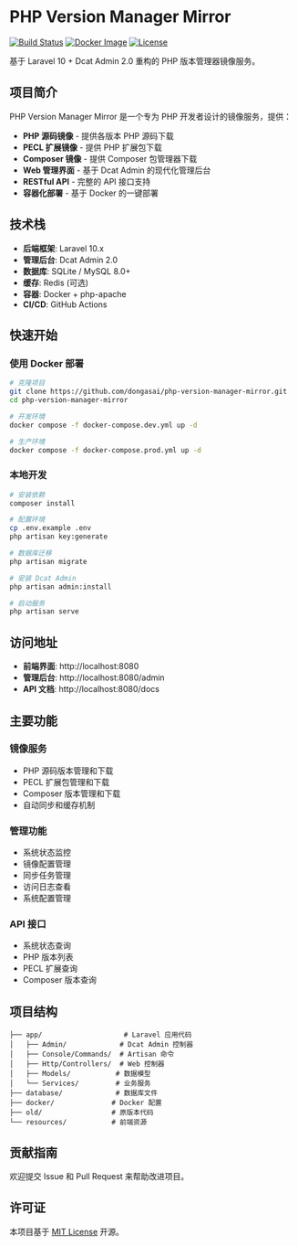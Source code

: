 # PHP Version Manager Mirror

[![Build Status](https://github.com/dongasai/php-version-manager-mirror/workflows/Build%20and%20Push%20Docker%20Image/badge.svg)](https://github.com/dongasai/php-version-manager-mirror/actions)
[![Docker Image](https://img.shields.io/badge/docker-ghcr.io-blue)](https://github.com/dongasai/php-version-manager-mirror/pkgs/container/php-version-manager-mirror)
[![License](https://img.shields.io/github/license/dongasai/php-version-manager-mirror)](LICENSE)

基于 Laravel 10 + Dcat Admin 2.0 重构的 PHP 版本管理器镜像服务。

## 项目简介

PHP Version Manager Mirror 是一个专为 PHP 开发者设计的镜像服务，提供：

- **PHP 源码镜像** - 提供各版本 PHP 源码下载
- **PECL 扩展镜像** - 提供 PHP 扩展包下载
- **Composer 镜像** - 提供 Composer 包管理器下载
- **Web 管理界面** - 基于 Dcat Admin 的现代化管理后台
- **RESTful API** - 完整的 API 接口支持
- **容器化部署** - 基于 Docker 的一键部署

## 技术栈

- **后端框架**: Laravel 10.x
- **管理后台**: Dcat Admin 2.0
- **数据库**: SQLite / MySQL 8.0+
- **缓存**: Redis (可选)
- **容器**: Docker + php-apache
- **CI/CD**: GitHub Actions

## 快速开始

### 使用 Docker 部署

```bash
# 克隆项目
git clone https://github.com/dongasai/php-version-manager-mirror.git
cd php-version-manager-mirror

# 开发环境
docker compose -f docker-compose.dev.yml up -d

# 生产环境
docker compose -f docker-compose.prod.yml up -d
```

### 本地开发

```bash
# 安装依赖
composer install

# 配置环境
cp .env.example .env
php artisan key:generate

# 数据库迁移
php artisan migrate

# 安装 Dcat Admin
php artisan admin:install

# 启动服务
php artisan serve
```

## 访问地址

- **前端界面**: http://localhost:8080
- **管理后台**: http://localhost:8080/admin
- **API 文档**: http://localhost:8080/docs

## 主要功能

### 镜像服务
- PHP 源码版本管理和下载
- PECL 扩展包管理和下载
- Composer 版本管理和下载
- 自动同步和缓存机制

### 管理功能
- 系统状态监控
- 镜像配置管理
- 同步任务管理
- 访问日志查看
- 系统配置管理

### API 接口
- 系统状态查询
- PHP 版本列表
- PECL 扩展查询
- Composer 版本查询

## 项目结构

```
├── app/                    # Laravel 应用代码
│   ├── Admin/             # Dcat Admin 控制器
│   ├── Console/Commands/  # Artisan 命令
│   ├── Http/Controllers/  # Web 控制器
│   ├── Models/           # 数据模型
│   └── Services/         # 业务服务
├── database/             # 数据库文件
├── docker/              # Docker 配置
├── old/                 # 原版本代码
└── resources/           # 前端资源
```

## 贡献指南

欢迎提交 Issue 和 Pull Request 来帮助改进项目。

## 许可证

本项目基于 [MIT License](LICENSE) 开源。
